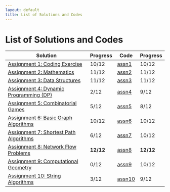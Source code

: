 ```yaml
---
layout: default
title: List of Solutions and Codes
---
```


# List of Solutions and Codes

| Solution                                        | Progress  | Code                                                                     | Progress  |
| ----------------------------------------------- | --------- | ------------------------------------------------------------------------ | --------- |
| [Assignment 1: Coding Exercise](assn1)          | 10/12     | [assn1](https://github.com/cai-lw/cs-97si-solutions/tree/master/assn1)   | 10/12     |
| [Assignment 2: Mathematics](assn2)              | 11/12     | [assn2](https://github.com/cai-lw/cs-97si-solutions/tree/master/assn2)   | 11/12     |
| [Assignment 3: Data Structures](assn3)          | 11/12     | [assn3](https://github.com/cai-lw/cs-97si-solutions/tree/master/assn3)   | 11/12     |
| [Assignment 4: Dynamic Programming (DP)](assn4) | 2/12      | [assn4](https://github.com/cai-lw/cs-97si-solutions/tree/master/assn4)   | 9/12      |
| [Assignment 5: Combinatorial Games](assn5)      | 5/12      | [assn5](https://github.com/cai-lw/cs-97si-solutions/tree/master/assn5)   | 8/12      |
| [Assignment 6: Basic Graph Algorithms](assn6)   | 10/12     | [assn6](https://github.com/cai-lw/cs-97si-solutions/tree/master/assn6)   | 10/12     |
| [Assignment 7: Shortest Path Algorithms](assn7) | 6/12      | [assn7](https://github.com/cai-lw/cs-97si-solutions/tree/master/assn7)   | 10/12     |
| [Assignment 8: Network Flow Problems](assn8)    | **12/12** | [assn8](https://github.com/cai-lw/cs-97si-solutions/tree/master/assn8)   | **12/12** |
| [Assignment 9: Computational Geometry](assn9)   | 0/12      | [assn9](https://github.com/cai-lw/cs-97si-solutions/tree/master/assn9)   | 10/12     |
| [Assignment 10: String Algorithms](assn10)      | 3/12      | [assn10](https://github.com/cai-lw/cs-97si-solutions/tree/master/assn10) | 9/12      |

